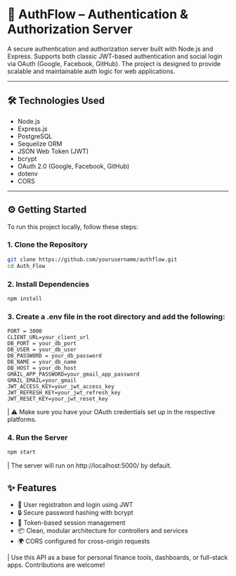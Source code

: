 # 🔐 AuthFlow – Authentication & Authorization Server

A secure authentication and authorization server built with Node.js and Express. Supports both classic JWT-based authentication and social login via OAuth (Google, Facebook, GitHub). The project is designed to provide scalable and maintainable auth logic for web applications.

---

## 🛠 Technologies Used

- Node.js
- Express.js
- PostgreSQL
- Sequelize ORM
- JSON Web Token (JWT)
- bcrypt
- OAuth 2.0 (Google, Facebook, GitHub)
- dotenv
- CORS

---

## ⚙️ Getting Started

To run this project locally, follow these steps:

### 1. Clone the Repository

```bash
git clone https://github.com/yourusername/authflow.git
cd Auth_Flow
```

### 2. Install Dependencies
```bash
npm install
```

### 3. Create a .env file in the root directory and add the following:
```env
PORT = 3000
CLIENT_URL=your_client_url
DB_PORT = your_db_port
DB_USER = your_db_user
DB_PASSWORD = your_db_password
DB_NAME = your_db_name
DB_HOST = your_db_host
GMAIL_APP_PASSWORD=your_gmail_app_password
GMAIL_EMAIL=your_gmail
JWT_ACCESS_KEY=your_jwt_access_key
JWT_REFRESH_KEY=your_jwt_refresh_key
JWT_RESET_KEY=your_jwt_reset_key
```
| ⚠️ Make sure you have your OAuth credentials set up in the respective platforms.

### 4. Run the Server
```bash
npm start
```
| The server will run on http://localhost:5000/ by default.

## ✨ Features
- 🔐 User registration and login using JWT
- 🔒 Secure password hashing with bcrypt
- 🔁 Token-based session management
- 📦 Clean, modular architecture for controllers and services
- 🌍 CORS configured for cross-origin requests
  
| Use this API as a base for personal finance tools, dashboards, or full-stack apps. Contributions are welcome!

